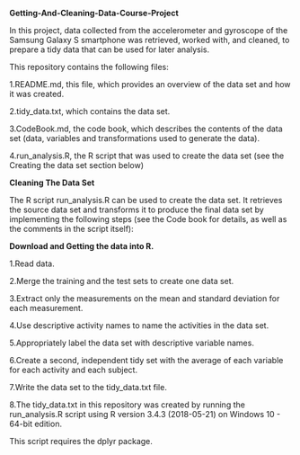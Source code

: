 **Getting-And-Cleaning-Data-Course-Project**

In this project, data collected from the accelerometer and gyroscope of the Samsung Galaxy S smartphone was retrieved, worked with, and cleaned, to prepare a tidy data that can be used for later analysis.

This repository contains the following files:

1.README.md, this file, which provides an overview of the data set and how it was created.

2.tidy_data.txt, which contains the data set.

3.CodeBook.md, the code book, which describes the contents of the data set (data, variables and transformations used to generate the data).

4.run_analysis.R, the R script that was used to create the data set (see the Creating the data set section below)

**Cleaning The Data Set**

The R script run_analysis.R can be used to create the data set. It retrieves the source data set and transforms it to produce the final data set by implementing the following steps (see the Code book for details, as well as the comments in the script itself):

**Download and Getting the data into R.**

1.Read data.

2.Merge the training and the test sets to create one data set.

3.Extract only the measurements on the mean and standard deviation for each measurement.

4.Use descriptive activity names to name the activities in the data set.

5.Appropriately label the data set with descriptive variable names.

6.Create a second, independent tidy set with the average of each variable for each activity and each subject.

7.Write the data set to the tidy_data.txt file.

8.The tidy_data.txt in this repository was created by running the run_analysis.R script using R version 3.4.3 (2018-05-21) on Windows 
10 - 64-bit edition.


This script requires the dplyr package.
